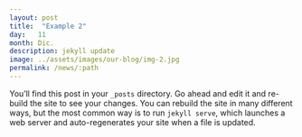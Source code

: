 ```yaml
---
layout: post
title:  "Example 2"
day:   11
month: Dic.
description: jekyll update
image: ../assets/images/our-blog/img-2.jpg
permalink: /news/:path
---
```

You’ll find this post in your `_posts` directory. Go ahead and edit it and re-build the site to see your changes. You can rebuild the site in many different ways, but the most common way is to run `jekyll serve`, which launches a web server and auto-regenerates your site when a file is updated.


